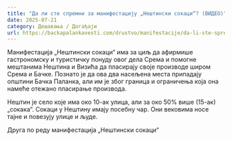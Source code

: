 ```yaml
---
title: "Да ли сте спремни за манифестацију „Нештински сокаци“? (ВИДЕО)"
date: 2025-07-21
category: Дешавања / Догађаји
url: https://backapalankavesti.com/drustvo/manifestacije/da-li-ste-spremni-za-manifestaciju-nestinski-sokaci-video/
---
```


Манифестација „Нештински сокаци“ има за циљ да афирмише гастрономску и туристичку понуду овог дела Срема и помогне мештанима Нештина и Визића да пласирају своје производе широм Срема и Бачке. Познато је да ова два насељена места припадају општини Бачка Паланка, али им је због граница и ограничења која она намеће отежано пласирање производа.

Нештин је село које има око 10-ак улица, али за око 50% више (15-ак)„сокака“. Сокаци у Нештину имају посебну чар. Они вековима носе тајне и повезују улице и људе.

Друга по реду манифестација „Нештински сокаци“
